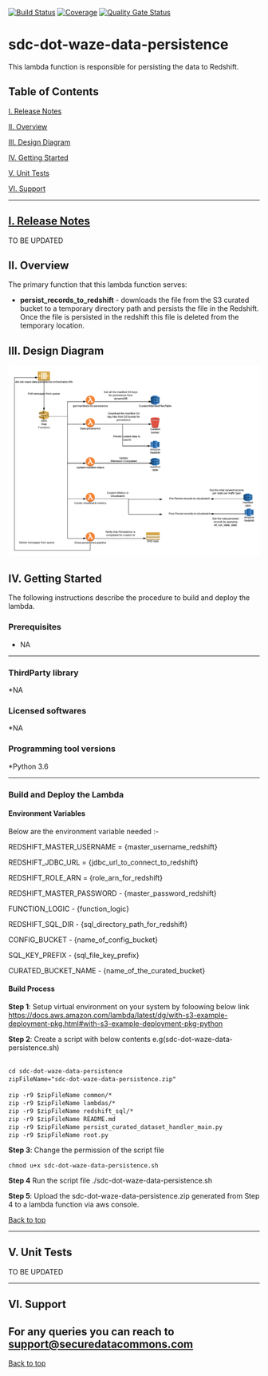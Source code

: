 [![Build Status](https://travis-ci.org/usdot-jpo-sdc-projects/sdc-dot-waze-data-persistence.svg?branch=master)](https://travis-ci.org/usdot-jpo-sdc-projects/sdc-dot-waze-data-persistence)
[![Coverage](https://sonarcloud.io/api/project_badges/measure?project=usdot-jpo-sdc-projects_sdc-dot-waze-data-persistence&metric=coverage)](https://sonarcloud.io/dashboard?id=usdot-jpo-sdc-projects_sdc-dot-waze-data-persistence)
[![Quality Gate Status](https://sonarcloud.io/api/project_badges/measure?project=usdot-jpo-sdc-projects_sdc-dot-waze-data-persistence&metric=alert_status)](https://sonarcloud.io/dashboard?id=usdot-jpo-sdc-projects_sdc-dot-waze-data-persistence)
# sdc-dot-waze-data-persistence
This lambda function is responsible for persisting the data to Redshift.

<a name="toc"/>

## Table of Contents

[I. Release Notes](#release-notes)

[II. Overview](#overview)

[III. Design Diagram](#design-diagram)

[IV. Getting Started](#getting-started)

[V. Unit Tests](#unit-tests)

[VI. Support](#support)

---

<a name="release-notes"/>


## [I. Release Notes](ReleaseNotes.md)
TO BE UPDATED

<a name="overview"/>

## II. Overview
The primary function that this lambda function serves:
* **persist_records_to_redshift** - downloads the file from the S3 curated bucket to a temporary directory path and persists the file in the Redshift. Once the file is persisted in the redshift this file is deleted from the temporary location. 

<a name="design-diagram"/>

## III. Design Diagram

![sdc-dot-waze-data-persistence](images/waze-data-persistence.png)

<a name="getting-started"/>

## IV. Getting Started

The following instructions describe the procedure to build and deploy the lambda.

### Prerequisites
* NA 

---
### ThirdParty library

*NA

### Licensed softwares

*NA

### Programming tool versions

*Python 3.6


---
### Build and Deploy the Lambda

#### Environment Variables
Below are the environment variable needed :- 

REDSHIFT_MASTER_USERNAME = {master_username_redshift}

REDSHIFT_JDBC_URL = {jdbc_url_to_connect_to_redshift}

REDSHIFT_ROLE_ARN = {role_arn_for_redshift}

REDSHIFT_MASTER_PASSWORD - {master_password_redshift}

FUNCTION_LOGIC  - {function_logic}

REDSHIFT_SQL_DIR  - {sql_directory_path_for_redshift}

CONFIG_BUCKET - {name_of_config_bucket}

SQL_KEY_PREFIX - {sql_file_key_prefix}

CURATED_BUCKET_NAME - {name_of_the_curated_bucket}

#### Build Process

**Step 1**: Setup virtual environment on your system by foloowing below link
https://docs.aws.amazon.com/lambda/latest/dg/with-s3-example-deployment-pkg.html#with-s3-example-deployment-pkg-python

**Step 2**: Create a script with below contents e.g(sdc-dot-waze-data-persistence.sh)
```#!/bin/sh

cd sdc-dot-waze-data-persistence
zipFileName="sdc-dot-waze-data-persistence.zip"

zip -r9 $zipFileName common/*
zip -r9 $zipFileName lambdas/*
zip -r9 $zipFileName redshift_sql/*
zip -r9 $zipFileName README.md
zip -r9 $zipFileName persist_curated_dataset_handler_main.py
zip -r9 $zipFileName root.py
```

**Step 3**: Change the permission of the script file

```
chmod u+x sdc-dot-waze-data-persistence.sh
```

**Step 4** Run the script file
./sdc-dot-waze-data-persistence.sh

**Step 5**: Upload the sdc-dot-waze-data-persistence.zip generated from Step 4 to a lambda function via aws console.

[Back to top](#toc)

---
<a name="unit-tests"/>

## V. Unit Tests

TO BE UPDATED

---
<a name="support"/>

## VI. Support

For any queries you can reach to support@securedatacommons.com
---
[Back to top](#toc)
